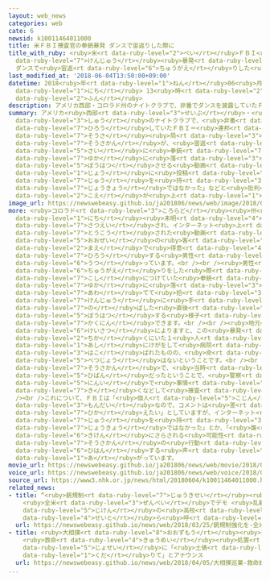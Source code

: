 ```yaml
---
layout: web_news
categories: web
cate: 6
newsid: k10011464011000
title: 米ＦＢＩ捜査官の拳銃暴発 ダンスで宙返りした際に
title_with_ruby: <ruby>米<rt data-ruby-level="2">べい</rt></ruby>ＦＢＩ<ruby>捜査官<rt data-ruby-level="7">そうさかん</rt></ruby>の<ruby>拳銃<rt
  data-ruby-level="7">けんじゅう</rt></ruby><ruby>暴発<rt data-ruby-level="5">ぼうはつ</rt></ruby>
  ダンスで<ruby>宙返<rt data-ruby-level="6">ちゅうがえ</rt></ruby>りした<ruby>際<rt data-ruby-level="5">さい</rt></ruby>に
last_modified_at: '2018-06-04T13:50:00+09:00'
datetime: 2018<ruby>年<rt data-ruby-level="1">ねん</rt></ruby>06<ruby>月<rt data-ruby-level="1">がつ</rt></ruby>04<ruby>日<rt
  data-ruby-level="1">にち</rt></ruby> 13<ruby>時<rt data-ruby-level="2">じ</rt></ruby>50<ruby>分<rt
  data-ruby-level="2">ふん</rt></ruby>
description: アメリカ西部・コロラド州のナイトクラブで、非番でダンスを披露していたＦＢＩ＝連邦捜査局の捜査官が、宙返りをした際に拳銃を床に落として暴発させる動画がインターネット上に投稿され、「銃を持つべき状況ではなかった」などと批判する声が上がっています。
summary: アメリカ<ruby>西部<rt data-ruby-level="3">せいぶ</rt></ruby>・<ruby>コロラド<rt data-ruby-level="3">ころらど</rt></ruby><ruby>州<rt
  data-ruby-level="3">しゅう</rt></ruby>のナイトクラブで、<ruby>非番<rt data-ruby-level="5">ひばん</rt></ruby>でダンスを<ruby>披露<rt
  data-ruby-level="7">ひろう</rt></ruby>していたＦＢＩ＝<ruby>連邦<rt data-ruby-level="7">れんぽう</rt></ruby><ruby>捜査<rt
  data-ruby-level="7">そうさ</rt></ruby><ruby>局<rt data-ruby-level="3">きょく</rt></ruby>の<ruby>捜査官<rt
  data-ruby-level="7">そうさかん</rt></ruby>が、<ruby>宙返<rt data-ruby-level="6">ちゅうがえ</rt></ruby>りをした<ruby>際<rt
  data-ruby-level="5">さい</rt></ruby>に<ruby>拳銃<rt data-ruby-level="7">けんじゅう</rt></ruby>を<ruby>床<rt
  data-ruby-level="7">ゆか</rt></ruby>に<ruby>落<rt data-ruby-level="3">お</rt></ruby>として<ruby>暴発<rt
  data-ruby-level="5">ぼうはつ</rt></ruby>させる<ruby>動画<rt data-ruby-level="3">どうが</rt></ruby>がインターネット<ruby>上<rt
  data-ruby-level="1">じょう</rt></ruby>に<ruby>投稿<rt data-ruby-level="7">とうこう</rt></ruby>され、「<ruby>銃<rt
  data-ruby-level="7">じゅう</rt></ruby>を<ruby>持<rt data-ruby-level="3">も</rt></ruby>つべき<ruby>状況<rt
  data-ruby-level="7">じょうきょう</rt></ruby>ではなかった」などと<ruby>批判<rt data-ruby-level="6">ひはん</rt></ruby>する<ruby>声<rt
  data-ruby-level="2">こえ</rt></ruby>が<ruby>上<rt data-ruby-level="1">あ</rt></ruby>がっています。
image_url: https://newswebeasy.github.io/ja201806/news/web/image/2018/06/04/K10011464011_1806041413_1806041439_01_03.jpg
more: <ruby>コロラド<rt data-ruby-level="3">ころらど</rt></ruby><ruby>州<rt data-ruby-level="3">しゅう</rt></ruby>デンバーのナイトクラブで、２<ruby>日<rt
  data-ruby-level="1">にち</rt></ruby><ruby>未明<rt data-ruby-level="4">みめい</rt></ruby>に<ruby>撮影<rt
  data-ruby-level="7">さつえい</rt></ruby>され、インターネット<ruby>上<rt data-ruby-level="1">じょう</rt></ruby>に<ruby>投稿<rt
  data-ruby-level="7">とうこう</rt></ruby>された<ruby>動画<rt data-ruby-level="3">どうが</rt></ruby>には、<ruby>大勢<rt
  data-ruby-level="5">おおぜい</rt></ruby>の<ruby>客<rt data-ruby-level="3">きゃく</rt></ruby>の<ruby>前<rt
  data-ruby-level="2">まえ</rt></ruby>で<ruby>得意<rt data-ruby-level="4">とくい</rt></ruby>げにダンスを<ruby>披露<rt
  data-ruby-level="7">ひろう</rt></ruby>する<ruby>男性<rt data-ruby-level="5">だんせい</rt></ruby>が<ruby>映<rt
  data-ruby-level="6">うつ</rt></ruby>っています。<br /><br /><ruby>男性<rt data-ruby-level="5">だんせい</rt></ruby>は<ruby>宙返<rt
  data-ruby-level="6">ちゅうがえ</rt></ruby>りをした<ruby>際<rt data-ruby-level="5">さい</rt></ruby>、<ruby>腰<rt
  data-ruby-level="7">こし</rt></ruby>につけていた<ruby>拳銃<rt data-ruby-level="7">けんじゅう</rt></ruby>を<ruby>床<rt
  data-ruby-level="7">ゆか</rt></ruby>に<ruby>落<rt data-ruby-level="3">お</rt></ruby>としてしまい、<ruby>慌<rt
  data-ruby-level="7">あわ</rt></ruby>てて<ruby>拾<rt data-ruby-level="3">ひろ</rt></ruby>おうと<ruby>拳銃<rt
  data-ruby-level="7">けんじゅう</rt></ruby>に<ruby>手<rt data-ruby-level="1">て</rt></ruby>を<ruby>伸<rt
  data-ruby-level="7">の</rt></ruby>ばした<ruby>直後<rt data-ruby-level="2">ちょくご</rt></ruby>に<ruby>暴発<rt
  data-ruby-level="5">ぼうはつ</rt></ruby>する<ruby>様子<rt data-ruby-level="3">ようす</rt></ruby>が<ruby>確認<rt
  data-ruby-level="7">かくにん</rt></ruby>できます。<br /><br /><ruby>地元<rt data-ruby-level="2">じもと</rt></ruby>の<ruby>警察<rt
  data-ruby-level="6">けいさつ</rt></ruby>によりますと、この<ruby>暴発<rt data-ruby-level="5">ぼうはつ</rt></ruby>で、<ruby>近<rt
  data-ruby-level="2">ちか</rt></ruby>くにいた１<ruby>人<rt data-ruby-level="1">にん</rt></ruby>が<ruby>足<rt
  data-ruby-level="1">あし</rt></ruby>にけがをして<ruby>病院<rt data-ruby-level="3">びょういん</rt></ruby>に<ruby>運<rt
  data-ruby-level="3">はこ</rt></ruby>ばれたものの、<ruby>命<rt data-ruby-level="3">いのち</rt></ruby>に<ruby>別状<rt
  data-ruby-level="5">べつじょう</rt></ruby>はないということです。<br /><br />また、<ruby>男性<rt data-ruby-level="5">だんせい</rt></ruby>はＦＢＩの<ruby>捜査官<rt
  data-ruby-level="7">そうさかん</rt></ruby>で、<ruby>当時<rt data-ruby-level="2">とうじ</rt></ruby>は<ruby>非番<rt
  data-ruby-level="5">ひばん</rt></ruby>だったということで、<ruby>警察<rt data-ruby-level="6">けいさつ</rt></ruby>が<ruby>任意<rt
  data-ruby-level="5">にんい</rt></ruby>で<ruby>事情<rt data-ruby-level="5">じじょう</rt></ruby>を<ruby>聴<rt
  data-ruby-level="7">き</rt></ruby>くなどして<ruby>捜査<rt data-ruby-level="7">そうさ</rt></ruby>しています。<br
  /><br />これについて、ＦＢＩは「<ruby>個人<rt data-ruby-level="5">こじん</rt></ruby>の<ruby>問題<rt
  data-ruby-level="3">もんだい</rt></ruby>なので、コメントは<ruby>差<rt data-ruby-level="7">さ</rt></ruby>し<ruby>控<rt
  data-ruby-level="7">ひか</rt></ruby>えたい」としていますが、インターネット<ruby>上<rt data-ruby-level="1">じょう</rt></ruby>では「<ruby>銃<rt
  data-ruby-level="7">じゅう</rt></ruby>を<ruby>持<rt data-ruby-level="3">も</rt></ruby>つべき<ruby>状況<rt
  data-ruby-level="7">じょうきょう</rt></ruby>ではなかった」とか、「<ruby>誰<rt data-ruby-level="7">だれ</rt></ruby>もが<ruby>危険<rt
  data-ruby-level="6">きけん</rt></ruby>にさらされる<ruby>可能性<rt data-ruby-level="5">かのうせい</rt></ruby>があった」などと、<ruby>捜査官<rt
  data-ruby-level="7">そうさかん</rt></ruby>の<ruby>行動<rt data-ruby-level="3">こうどう</rt></ruby>を<ruby>批判<rt
  data-ruby-level="6">ひはん</rt></ruby>する<ruby>声<rt data-ruby-level="2">こえ</rt></ruby>が<ruby>上<rt
  data-ruby-level="1">あ</rt></ruby>がっています。
movie_url: https://newswebeasy.github.io/ja201806/news/web/movie/2018/06/04/k10011464011_201806041426_201806041438.mp4
voice_url: https://newswebeasy.github.io/ja201806/news/web/voice/2018/06/04/k10011464011_201806041426_201806041438.mp3
source_url: https://www3.nhk.or.jp/news/html/20180604/k10011464011000.html
related_news:
- title: “<ruby>銃規制<rt data-ruby-level="7">じゅうきせい</rt></ruby><ruby>強化<rt data-ruby-level="3">きょうか</rt></ruby>を”
    <ruby>全米<rt data-ruby-level="3">ぜんべい</rt></ruby>でデモ <ruby>乱射<rt data-ruby-level="6">らんしゃ</rt></ruby><ruby>事件<rt
    data-ruby-level="5">じけん</rt></ruby>の<ruby>高校<rt data-ruby-level="2">こうこう</rt></ruby>の<ruby>生徒<rt
    data-ruby-level="4">せいと</rt></ruby>ら<ruby>呼<rt data-ruby-level="6">よ</rt></ruby>びかけ
  url: https://newswebeasy.github.io/news/web/2018/03/25/銃規制強化を-全米でデモ-乱射事件の高校の生徒ら呼びかけ
- title: <ruby>大相撲<rt data-ruby-level="8">おおずもう</rt></ruby><ruby>巡業<rt data-ruby-level="7">じゅんぎょう</rt></ruby>
    <ruby>救命<rt data-ruby-level="4">きゅうめい</rt></ruby><ruby>処置<rt data-ruby-level="6">しょち</rt></ruby>の<ruby>女性<rt
    data-ruby-level="5">じょせい</rt></ruby>に「<ruby>土俵<rt data-ruby-level="5">どひょう</rt></ruby>から<ruby>下<rt
    data-ruby-level="1">くだ</rt></ruby>りて」とアナウンス
  url: https://newswebeasy.github.io/news/web/2018/04/05/大相撲巡業-救命処置の女性に土俵から下りてとアナウンス
...
```


